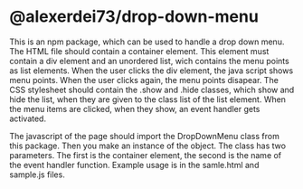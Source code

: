 # @alexerdei73/drop-down-menu

This is an npm package, which can be used to handle a drop down menu. 
The HTML file should contain a container element. This element must contain
a div element and an unordered list, wich contains the menu points as list
elements. When the user clicks the div element, the java script shows 
menu points. When the user clicks again, the menu points disapear. The
CSS stylesheet should contain the .show and .hide classes, which show 
and hide the list, when they are given to the class list of the list
element. When the menu items are clicked, when they show, an event handler
gets activated.

The javascript of the page should import the DropDownMenu class from this package.
Then you make an instance of the object. The class has two parameters. The first is
the container element, the second is the name of the event handler function. 
Example usage is in the samle.html and sample.js files.